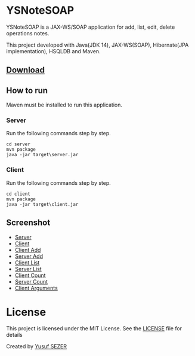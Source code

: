 # YSNoteSOAP
YSNoteSOAP is a JAX-WS/SOAP application for add, list, edit, delete operations notes.

This project developed with Java(JDK 14), JAX-WS(SOAP), Hibernate(JPA implementation), HSQLDB and Maven.

## [Download](https://github.com/yusufsefasezer/YSNoteSOAP/archive/master.zip)

## How to run

Maven must be installed to run this application.

### Server

Run the following commands step by step.

```
cd server
mvn package
java -jar target\server.jar
```

### Client

Run the following commands step by step.

```
cd client
mvn package
java -jar target\client.jar
```

## Screenshot

- [Server](screenshot/server.png)
- [Client](screenshot/client.png)
- [Client Add](screenshot/client-add-note.png)
- [Server Add](screenshot/server-add-note.png)
- [Client List](screenshot/client-list-note.png)
- [Server List](screenshot/server-list-note.png)
- [Client Count](screenshot/client-count-note.png)
- [Server Count](screenshot/server-count-note.png)
- [Client Arguments](screenshot/client-arguments.png)

# License
This project is licensed under the MIT License. See the [LICENSE](LICENSE) file for details

Created by [Yusuf SEZER](http://www.yusufsezer.com)
